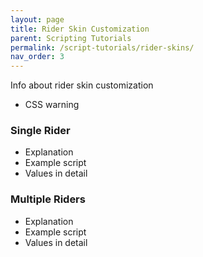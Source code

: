 ```yaml
---
layout: page
title: Rider Skin Customization
parent: Scripting Tutorials
permalink: /script-tutorials/rider-skins/
nav_order: 3
---
```


Info about rider skin customization

- CSS warning

### Single Rider
- Explanation
- Example script
- Values in detail

### Multiple Riders
- Explanation
- Example script
- Values in detail
